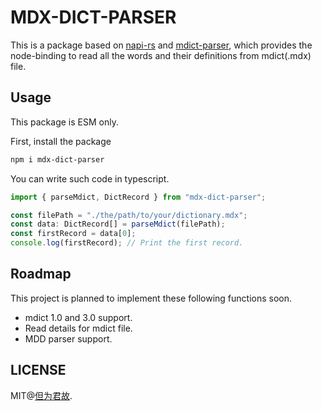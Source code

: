 # MDX-DICT-PARSER

This is a package based on [napi-rs](https://napi.rs/) and [mdict-parser](https://crates.io/crates/mdict-parser), which provides the node-binding to read all the words and their definitions from mdict(.mdx) file.

## Usage

This package is ESM only.

First, install the package

```bash
npm i mdx-dict-parser
```

You can write such code in typescript.

```ts
import { parseMdict, DictRecord } from "mdx-dict-parser";

const filePath = "./the/path/to/your/dictionary.mdx";
const data: DictRecord[] = parseMdict(filePath);
const firstRecord = data[0];
console.log(firstRecord); // Print the first record.
```

## Roadmap

This project is planned to implement these following functions soon.

- mdict 1.0 and 3.0 support.
- Read details for mdict file.
- MDD parser support.

## LICENSE

MIT@[但为君故](https://dreams.plus).
